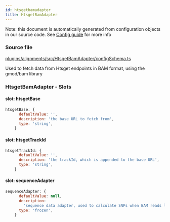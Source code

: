 ```yaml
---
id: htsgetbamadapter
title: HtsgetBamAdapter
---
```


Note: this document is automatically generated from configuration objects in our
source code. See [Config guide](/docs/config_guide) for more info

### Source file

[plugins/alignments/src/HtsgetBamAdapter/configSchema.ts](https://github.com/GMOD/jbrowse-components/blob/main/plugins/alignments/src/HtsgetBamAdapter/configSchema.ts)

Used to fetch data from Htsget endpoints in BAM format, using the gmod/bam
library

### HtsgetBamAdapter - Slots

#### slot: htsgetBase

```js
htsgetBase: {
      defaultValue: '',
      description: 'the base URL to fetch from',
      type: 'string',
    }
```

#### slot: htsgetTrackId

```js
htsgetTrackId: {
      defaultValue: '',
      description: 'the trackId, which is appended to the base URL',
      type: 'string',
    }
```

#### slot: sequenceAdapter

```js
sequenceAdapter: {
      defaultValue: null,
      description:
        'sequence data adapter, used to calculate SNPs when BAM reads lacking MD tags',
      type: 'frozen',
    }
```
